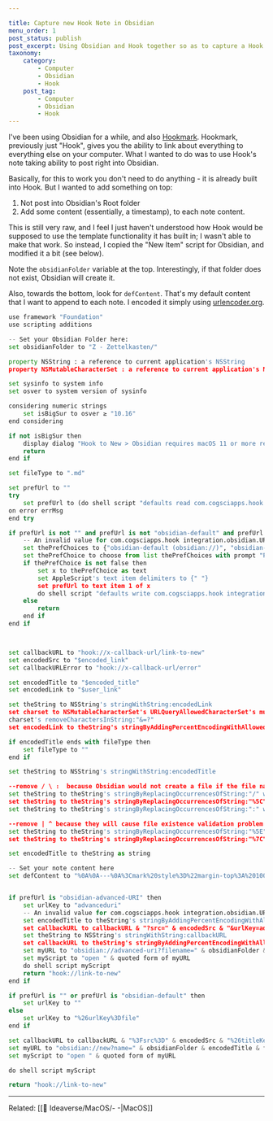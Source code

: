 ```yaml
---

title: Capture new Hook Note in Obsidian
menu_order: 1
post_status: publish
post_excerpt: Using Obsidian and Hook together so as to capture a Hook Note in Obsidian.
taxonomy:
    category:
        - Computer
        - Obsidian
        - Hook
    post_tag:
        - Computer
        - Obsidian
        - Hook
---
```


I've been using Obsidian for a while, and also [Hookmark](https://hookproductivity.com/). Hookmark, previously just "Hook", gives you the ability to link about everything to everything else on your computer. What I wanted to do was to use Hook's note taking ability to post right into Obsidian.

Basically, for this to work you don't need to do anything - it is already built into Hook. But I wanted to add something on top:

1. Not post into Obsidian's Root folder
2. Add some content (essentially, a timestamp), to each note content.

This is still very raw, and I feel I just haven't understood how Hook would be supposed to use the template functionality it has built in; I wasn't able to make that work. So instead, I copied the "New Item" script for Obsidian, and modified it a bit (see below).

Note the `obsidianFolder` variable at the top. Interestingly, if that folder does not exist, Obsidian will create it.

Also, towards the bottom, look for `defContent`. That's my default content that I want to append to each note. I encoded it simply using [urlencoder.org](https://urlencoder.org).


```python
use framework "Foundation"
use scripting additions

-- Set your Obsidian Folder here:
set obsidianFolder to "Z - Zettelkasten/"

property NSString : a reference to current application's NSString
property NSMutableCharacterSet : a reference to current application's NSMutableCharacterSet

set sysinfo to system info
set osver to system version of sysinfo

considering numeric strings
	set isBigSur to osver ≥ "10.16"
end considering

if not isBigSur then
	display dialog "Hook to New > Obsidian requires macOS 11 or more recent. You have macOS " & osver & "."
	return
end if

set fileType to ".md"

set prefUrl to ""
try
	set prefUrl to (do shell script "defaults read com.cogsciapps.hook integration.obsidian.URL.scheme")
on error errMsg
end try

if prefUrl is not "" and prefUrl is not "obsidian-default" and prefUrl is not "hook-file" and prefUrl is not "obsidian-advanced-URI" then
	-- An invalid value for com.cogsciapps.hook integration.obsidian.URL.scheme  has been set. There, we present the following options and set the default here.
	set thePrefChoices to {"obsidian-default (obsidian://)", "obsidian-advanced-URI (obsidian://advanced-uri)", "hook-file (hook://file/)"}
	set thePrefChoice to choose from list thePrefChoices with prompt "Please select one of the following URL schemes with which to interact with Obsidian:" default items {"obsidian-default (obsidian://)"}
	if thePrefChoice is not false then
		set x to thePrefChoice as text
		set AppleScript's text item delimiters to {" "}
		set prefUrl to text item 1 of x
		do shell script "defaults write com.cogsciapps.hook integration.obsidian.URL.scheme  " & prefUrl
	else
		return
	end if
end if



set callbackURL to "hook://x-callback-url/link-to-new"
set encodedSrc to "$encoded_link"
set callbackURLError to "hook://x-callback-url/error"

set encodedTitle to "$encoded_title"
set encodedLink to "$user_link"

set theString to NSString's stringWithString:encodedLink
set charset to NSMutableCharacterSet's URLQueryAllowedCharacterSet's mutableCopy
charset's removeCharactersInString:"&=?"
set encodedLink to theString's stringByAddingPercentEncodingWithAllowedCharacters:charset

if encodedTitle ends with fileType then
	set fileType to ""
end if

set theString to NSString's stringWithString:encodedTitle

--remove / \ :  because Obsidian would not create a file if the file name contains those characters
set theString to theString's stringByReplacingOccurrencesOfString:"/" withString:""
set theString to theString's stringByReplacingOccurrencesOfString:"%5C" withString:""
set theString to theString's stringByReplacingOccurrencesOfString:":" withString:""

--remove | ^ because they will cause file existence validation problem
set theString to theString's stringByReplacingOccurrencesOfString:"%5E" withString:""
set theString to theString's stringByReplacingOccurrencesOfString:"%7C" withString:""

set encodedTitle to theString as string

-- Set your note content here
set defContent to "%0A%0A---%0A%3Cmark%20style%3D%22margin-top%3A%20100%3B%20background-color%3A%20%233B3836%3B%20color%3A%20%23494942%22%3ECreated%3A%20%60%24%3Ddv.span%28dv.current%28%29.file.ctime%29%60%3C%2Fmark%3E"


if prefUrl is "obsidian-advanced-URI" then
	set urlKey to "advanceduri"
	-- An invalid value for com.cogsciapps.hook integration.obsidian.URL.scheme  has been set. There, we present the following options and set the default here.
	set encodedTitle to theString's stringByAddingPercentEncodingWithAllowedCharacters:charset
	set callbackURL to callbackURL & "?src=" & encodedSrc & "&urlKey=advanceduri&plusencoded=yes"
	set theString to NSString's stringWithString:callbackURL
	set callbackURL to theString's stringByAddingPercentEncodingWithAllowedCharacters:charset
	set myURL to "obsidian://advanced-uri?filename=" & obsidianFolder & encodedTitle & fileType & "&data=[" & encodedTitle & "](" & encodedLink & ")"&defContent&"&mode=new&x-success=" & callbackURL & "&x-error=" & callbackURLError
	set myScript to "open " & quoted form of myURL
	do shell script myScript
	return "hook://link-to-new"
end if

if prefUrl is "" or prefUrl is "obsidian-default" then
	set urlKey to ""
else
	set urlKey to "%26urlKey%3Dfile"
end if

set callbackURL to callbackURL & "%3Fsrc%3D" & encodedSrc & "%26titleKey%3Dname" & urlKey
set myURL to "obsidian://new?name=" & obsidianFolder & encodedTitle & fileType & "&content=[" & encodedTitle & "](" & encodedLink & ")"&defContent&"&x-success=" & callbackURL & "&x-error=" & callbackURLError
set myScript to "open " & quoted form of myURL

do shell script myScript

return "hook://link-to-new"
```


---
Related: [[🧠 Ideaverse/MacOS/- -|MacOS]]
